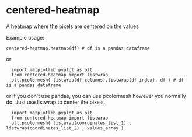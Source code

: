 # centered-heatmap
A heatmap where the pixels are centered on the values

Example usage:

  `centered-heatmap.heatmap(df) # df is a pandas dataframe`

or

```
  import matplotlib.pyplot as plt
  from centered-heatmap import listwrap
  plt.pcolormesh( listwrap(df.columns),listwrap(df.index), df ) # df is a pandas dataframe
```
or if you don't use pandas, you can use pcolormesh however you normally do. Just use listwrap to center the pixels.

```
  import matplotlib.pyplot as plt
  from centered-heatmap import listwrap
  plt.pcolormesh( listwrap(coordinates_list_1) , listwrap(coordinates_list_2) , values_array ) 
```
